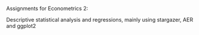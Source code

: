 Assignments for Econometrics 2:

Descriptive statistical analysis and regressions, mainly using stargazer, AER and ggplot2

